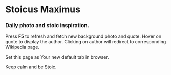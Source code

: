
# Stoicus Maximus

### Daily photo and stoic inspiration.

Press **F5** to refresh and fetch new background photo and quote.
Hover on quote to display the author. 
Clicking on author will redirect to corresponding Wikipedia page.

Set this page as Your new default tab in browser.

Keep calm and be Stoic.

